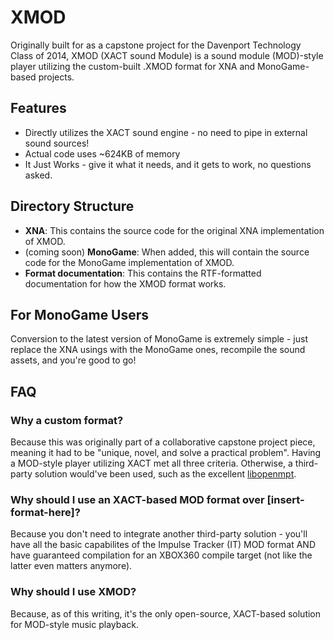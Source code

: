 # XMOD
Originally built for as a capstone project for the Davenport Technology Class of 2014, XMOD (XACT sound Module) is a sound module (MOD)-style player utilizing the custom-built .XMOD format for XNA and MonoGame-based projects.

## Features
* Directly utilizes the XACT sound engine - no need to pipe in external sound sources!
* Actual code uses ~624KB of memory
* It Just Works - give it what it needs, and it gets to work, no questions asked.

## Directory Structure
* **XNA**: This contains the source code for the original XNA implementation of XMOD.
* (coming soon) **MonoGame**: When added, this will contain the source code for the MonoGame implementation of XMOD.
* **Format documentation**: This contains the RTF-formatted documentation for how the XMOD format works.

## For MonoGame Users
Conversion to the latest version of MonoGame is extremely simple - just replace the XNA usings with the MonoGame ones, recompile the sound assets, and you're good to go!

## FAQ
### Why a custom format?
Because this was originally part of a collaborative capstone project piece, meaning it had to be "unique, novel, and solve a practical problem". Having a MOD-style player utilizing XACT met all three criteria. Otherwise, a third-party solution would've been used, such as the excellent [libopenmpt](http://buildbot.openmpt.org/builds/latest-unpacked/libopenmpt-docs/docs/index.htm).
### Why should I use an XACT-based MOD format over [insert-format-here]?
Because you don't need to integrate another third-party solution - you'll have all the basic capabilites of the Impulse Tracker (IT) MOD format AND have guaranteed compilation for an XBOX360 compile target (not like the latter even matters anymore).
### Why should I use XMOD?
Because, as of this writing, it's the only open-source, XACT-based solution for MOD-style music playback.
